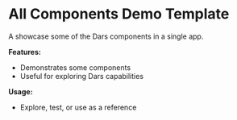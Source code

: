 # All Components Demo Template

A showcase some of the Dars components in a single app.

**Features:**
- Demonstrates some components
- Useful for exploring Dars capabilities

**Usage:**
- Explore, test, or use as a reference
